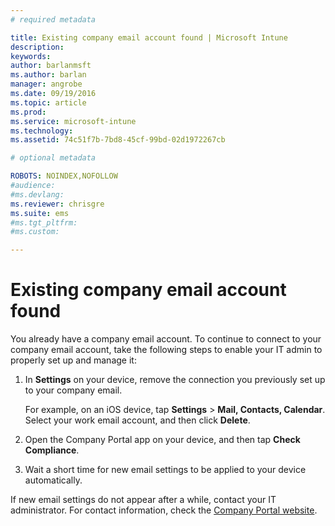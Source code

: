 ```yaml
---
# required metadata

title: Existing company email account found | Microsoft Intune
description:
keywords:
author: barlanmsftms.author: barlan
manager: angrobe
ms.date: 09/19/2016
ms.topic: article
ms.prod:
ms.service: microsoft-intune
ms.technology:
ms.assetid: 74c51f7b-7bd8-45cf-99bd-02d1972267cb

# optional metadata

ROBOTS: NOINDEX,NOFOLLOW
#audience:
#ms.devlang:
ms.reviewer: chrisgre
ms.suite: ems
#ms.tgt_pltfrm:
#ms.custom:

---
```


# Existing company email account found

You already have a company email account. To continue to connect to your company email account, take the following steps to enable your IT admin to properly set up and manage it:

1.  In **Settings** on your device, remove the connection you previously set up to your company email.

    For example, on an iOS device, tap **Settings** &gt; **Mail, Contacts, Calendar**. Select your work email account, and then click **Delete**.

2.  Open the Company Portal app on your device, and then tap **Check Compliance**.

3.  Wait a short time for new email settings to be applied to your device automatically.

If new email settings do not appear after a while, contact your IT administrator. For contact information, check the [Company Portal website](http://portal.manage.microsoft.com).
